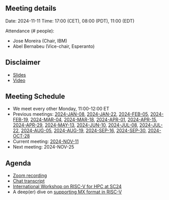 ## Meeting details

Date: 2024-11-11
Time: 17:00 (CET), 08:00 (PDT), 11:00 (EDT)

Attendance (# people):

- Jose Moreira (Chair, IBM)
- Abel Bernabeu (Vice-chair, Esperanto)

## Disclaimer

- [Slides](https://docs.google.com/presentation/d/1LNhpuNwU54TgwGfcl-Fgf4HUFxCxh0AztPaeqMuRQRw/edit?pli=1#slide=id.p1)
- [Video](https://wiki.riscv.org/display/HOME/Meeting+Disclosures)

## Meeting Schedule

- We meet every other Monday, 11:00-12:00 ET
- Previous meetings: [2024-JAN-08](https://github.com/riscv-admin/vector/tree/main/minutes/2024/2024-01-08), [2024-JAN-22](https://github.com/riscv-admin/vector/tree/main/minutes/2024/2024-01-22), [2024-FEB-05](https://github.com/riscv-admin/vector/tree/main/minutes/2024/2024-02-05), [2024-FEB-19](https://github.com/riscv-admin/vector/tree/main/minutes/2024/2024-02-19), [2024-MAR-04](https://github.com/riscv-admin/vector/tree/main/minutes/2024/2024-03-04), [2024-MAR-18](https://github.com/riscv-admin/vector/tree/main/minutes/2024/2024-03-18), [2024-APR-01](https://github.com/riscv-admin/vector/tree/main/minutes/2024/2024-04-01), [2024-APR-15](https://github.com/riscv-admin/vector/tree/main/minutes/2024/2024-04-15), [2024-APR-29](https://github.com/riscv-admin/vector/tree/main/minutes/2024/2024-04-29), [2024-MAY-13](https://github.com/riscv-admin/vector/tree/main/minutes/2024/2024-05-13), [2024-JUN-10](https://github.com/riscv-admin/vector/tree/main/minutes/2024/2024-06-10), [2024-JUL-08](https://github.com/riscv-admin/vector/tree/main/minutes/2024/2024-07-08), [2024-JUL-22](https://github.com/riscv-admin/vector/tree/main/minutes/2024/2024-07-22), [2024-AUG-05](https://github.com/riscv-admin/vector/tree/main/minutes/2024/2024-08-05), [2024-AUG-19](https://github.com/riscv-admin/vector/tree/main/minutes/2024/2024-08-19), [2024-SEP-16](https://github.com/riscv-admin/vector/tree/main/minutes/2024/2024-09-16), [2024-SEP-30](https://github.com/riscv-admin/vector/tree/main/minutes/2024/2024-09-30), [2024-OCT-28](https://github.com/riscv-admin/vector/tree/main/minutes/2024/2024-10-28)
- Current meeting: [2024-NOV-11](https://github.com/riscv-admin/vector/tree/main/minutes/2024/2024-11-11)
- Next meeting: 2024-NOV-25

## Agenda
- [Zoom recording](https://urldefense.proofpoint.com/v2/url?u=https-3A__zoom.us_rec_share_YODe-2DcBirBdntTAc2Y0MSE9ElJp8Dyfj0wQ6Ja08W5Wm0S-2DqNSCSL8lba67R2Bo.uTilSmVyOLDUAu7K-3FstartTime-3D1731340936000&d=DwMFaQ&c=BSDicqBQBDjDI9RkVyTcHQ&r=CGtVG21dwYxrAUKKyZIqf-voRGwP7GZaadGnX9V2piY&m=oKSEB-18ZLJiLCEtk6z--JGDwm3JDc10VfueSNnL4ET75KqyLMQegoQnXLj8rngD&s=X2vWLmVoUhyOFpdHqKUkNlja5CdrhupSnooaY4ZBlwQ&e=)
- [Chat transcript]()
- [International Workshop on RISC-V for HPC at SC24](https://sc24.conference-program.com/session/?sess=sess763)
- A deep(er) dive on [supporting MX format in RISC-V](RISC-V%20MX.pdf)
